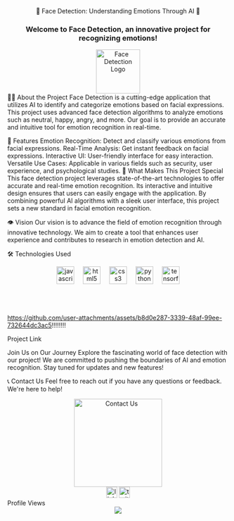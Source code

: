 <div align="center">
🤖 Face Detection: Understanding Emotions Through AI 🤖
</div>
<h3 align="center">Welcome to Face Detection, an innovative project for recognizing emotions!</h3> <div align="center"> <img src="https://i.ibb.co/THVc1Ht/logo-face.png" alt="Face Detection Logo" style="height: 100px;" /> </div>
👩‍💻 About the Project
Face Detection is a cutting-edge application that utilizes AI to identify and categorize emotions based on facial expressions. This project uses advanced face detection algorithms to analyze emotions such as neutral, happy, angry, and more. Our goal is to provide an accurate and intuitive tool for emotion recognition in real-time.

🚀 Features
Emotion Recognition: Detect and classify various emotions from facial expressions.
Real-Time Analysis: Get instant feedback on facial expressions.
Interactive UI: User-friendly interface for easy interaction.
Versatile Use Cases: Applicable in various fields such as security, user experience, and psychological studies.
💪 What Makes This Project Special
This face detection project leverages state-of-the-art technologies to offer accurate and real-time emotion recognition. Its interactive and intuitive design ensures that users can easily engage with the application. By combining powerful AI algorithms with a sleek user interface, this project sets a new standard in facial emotion recognition.

👁 Vision
Our vision is to advance the field of emotion recognition through innovative technology. We aim to create a tool that enhances user experience and contributes to research in emotion detection and AI.

🛠 Technologies Used
<div align="center"> <img src="https://cdn.jsdelivr.net/gh/devicons/devicon/icons/javascript/javascript-original.svg" height="40" alt="javascript logo" /> <img width="12" /> <img src="https://cdn.jsdelivr.net/gh/devicons/devicon/icons/html5/html5-original-wordmark.svg" height="40" alt="html5 logo" /> <img width="12" /> <img src="https://cdn.jsdelivr.net/gh/devicons/devicon/icons/css3/css3-original-wordmark.svg" height="40" alt="css3 logo" /> <img width="12" /> <img src="https://cdn.jsdelivr.net/gh/devicons/devicon/icons/python/python-original-wordmark.svg" height="40" alt="python logo" /> <img width="12" /> <img src="https://cdn.jsdelivr.net/gh/devicons/devicon/icons/tensorflow/tensorflow-original.svg" height="40" alt="tensorflow logo" /> </div> <br> <br>

<br>

https://github.com/user-attachments/assets/b8d0e287-3339-48af-99ee-732644dc3ac5!!!!!!!!


Project Link

Join Us on Our Journey
Explore the fascinating world of face detection with our project! We are committed to pushing the boundaries of AI and emotion recognition. Stay tuned for updates and new features!

📞 Contact Us
Feel free to reach out if you have any questions or feedback. We're here to help!

<div align="center"> <img height="200" src="https://media1.giphy.com/media/v1.Y2lkPTc5MGI3NjExZDRrMjdvbTl2NnQ4MHRrZGk4dTA4NWYweGVxOXZzNDdnb2FyaXIweSZlcD12MV9pbnRlcm5hbF9naWZfYnlfaWQmY3Q9Zw/CTX0ivSQbI78A/giphy.gif" alt="Contact Us" /> </div> <div align="center"> <img src="https://img.shields.io/static/v1?message=LinkedIn&logo=linkedin&label=&color=0077B5&logoColor=white&labelColor=&style=for-the-badge" height="25" alt="linkedin logo" /> <img src="https://img.shields.io/static/v1?message=Twitter&logo=twitter&label=&color=1DA1F2&logoColor=white&labelColor=&style=for-the-badge" height="25" alt="twitter logo" /> </div>
Profile Views
<div align="center"> <img src="https://profile-counter.glitch.me/YOUR_PROFILE/count.svg?" /> </div>
